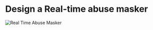 # Design a Real-time abuse masker

![Real Time Abuse Masker](https://bharath-lakshman-kumar.s3.ap-south-1.amazonaws.com/Real-Time%20Abuse%20Masker/real-time-abuse-masker.png)
